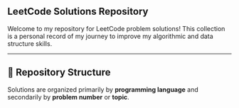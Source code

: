 ## LeetCode Solutions Repository

Welcome to my repository for LeetCode problem solutions! This collection is a personal record of my journey to improve my algorithmic and data structure skills.

---

## 📂 Repository Structure

Solutions are organized primarily by **programming language** and secondarily by **problem number** or **topic**.

